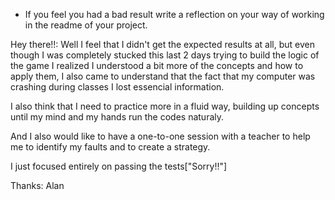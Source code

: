 - If you feel you had a bad result write a reflection on your way of working in the readme of your project.

Hey there!!: Well I feel that I didn't get the expected results at all, but even though I was completely stucked this last 2 days trying to build the logic of the game I realized I understood a bit more of the concepts and how to apply them, I also came to understand that the fact that my computer was crashing during classes I lost essencial information.

I also think that I need to practice more in a fluid way, building up concepts until my mind and my hands run the codes naturaly.

And I also would like to have a one-to-one session with a teacher to help me to identify my faults and to create a strategy.

I just focused entirely on passing the tests["Sorry!!"]

Thanks: Alan
